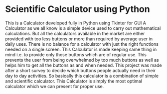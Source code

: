 # Scientific Calculator using Python
This is a Calculator developed fully in Python using Tkinter for GUI A Calculator as we all know is a simple device used to carry out mathematical calculations. But all the calculators available in the market are either provided with too less buttons or more than required by average user in daily uses. There is no balance for a calculator with just the right functions needed on a single screen. This Calculator is made keeping same thing in mind i.e. to provide only those buttons which are of regular use. This prevents the user from being overwhelmed by too much buttons as well as helps him to get all the buttons as and when needed. This project was made after a short survey to decide which buttons people actually need in their day to day activities. So basically this calculator is a combination of simple and scientific calculator. This Calculator is simply the most optimal calculator which we can present for proper use.
